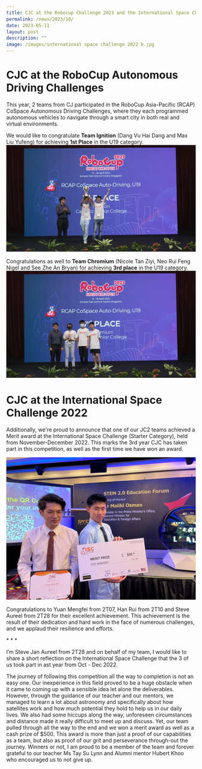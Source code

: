 ```yaml
---
title: CJC at the Robocup Challenge 2023 and the International Space Challenge 2022
permalink: /news/2023/10/
date: 2023-05-11
layout: post
description: ""
image: /images/international space challenge 2022 b.jpg
---
```

# CJC at the RoboCup Autonomous Driving Challenges
This year, 2 teams from CJ participated in the RoboCup Asia-Pacific (RCAP) CoSpace Autonomous Driving Challenges, where they each programmed autonomous vehicles to navigate through a smart city in both real and virtual environments.  

We would like to congratulate **Team Ignition** (Dang Vu Hai Dang and Max Liu Yufeng) for achieving **1st Place** in the U19 category.
![](/images/robocup%20team%201.jpg)

Congratulations as well to **Team Chromium** (Nicole Tan Ziyi, Neo Rui Feng Nigel and See Zhe An Bryan) for achieving **3rd place** in the U19 category.
![](/images/robocup%20team%202.jpg)

# CJC at the International Space Challenge 2022

Additionally, we're proud to announce that one of our JC2 teams achieved a Merit award at the International Space Challenge (Starter Category), held from November-December 2022. This marks the 3rd year CJC has taken part in this competition, as well as the first time we have won an award. 

![](/images/international%20space%20challenge%202022%20b.jpg)

Congratulations to Yuan Mengfei from 2T07, Han Rui from 2T10 and Steve Aureel from 2T28 for their excellent achievement. This achievement is the result of their dedication and hard work in the face of numerous challenges, and we applaud their resilience and efforts.

\* \* \*

I’m Steve Jan Aureel from 2T28 and on behalf of my team, I would like to share a short reflection on the International Space Challenge that the 3 of us took part in ast year from Oct - Dec 2022.

The journey of following this competition all the way to completion is not an easy one. Our inexperience in this field proved to be a huge obstacle when it came to coming up with a sensible idea let alone the deliverables. However, through the guidance of our teacher and our mentors, we managed to learn a lot about astronomy and specifically about how satellites work and how much potential they hold to help us in our daily lives. We also had some hiccups along the way, unforeseen circumstances and distance made it really difficult to meet up and discuss. Yet, our team pulled through all the way to the end and we won a merit award as well as a cash prize of $500. This award is more than just a proof of our capabilities as a team, but also as proof of our grit and perseverance through-out the journey. Winners or not, I am proud to be a member of the team and forever grateful to our teacher Ms Tay Su Lynn and Alumni mentor Hubert Khoo who encouraged us to not give up.